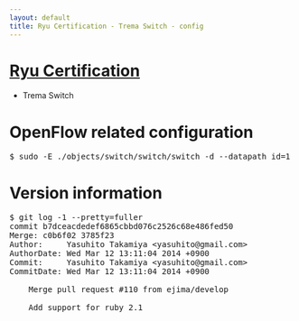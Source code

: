 ```yaml
---
layout: default
title: Ryu Certification - Trema Switch - config
---
```

# [Ryu Certification](http://osrg.github.io/ryu/certification.html)
* Trema Switch

# OpenFlow related configuration
<pre>
$ sudo -E ./objects/switch/switch/switch -d --datapath_id=1 --server_ip=10.24.100.30 --server_port=6633 --switch_ports=eth1,eth2
</pre>

# Version information
<pre>
$ git log -1 --pretty=fuller
commit b7dceacdedef6865cbbd076c2526c68e486fed50
Merge: c0b6f02 3785f23
Author:     Yasuhito Takamiya &lt;yasuhito@gmail.com&gt;
AuthorDate: Wed Mar 12 13:11:04 2014 +0900
Commit:     Yasuhito Takamiya &lt;yasuhito@gmail.com&gt;
CommitDate: Wed Mar 12 13:11:04 2014 +0900

    Merge pull request #110 from ejima/develop
    
    Add support for ruby 2.1
</pre>
